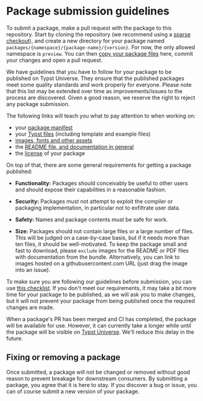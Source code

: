 # Package submission guidelines

To submit a package, make a pull request with the package to this
repository. Start by cloning the repository (we recommend using a [sparse
checkout][sparse-checkout]), and create a new directory for your package named
`packages/{namespace}/{package-name}/{version}`. For now, the only allowed
namespace is `preview`. You can then [copy your package files][copy] here,
commit your changes and open a pull request.

We have guidelines that you have to follow for your package to be published on
Typst Universe. They ensure that the published packages meet some quality
standards and work properly for everyone. Please note that this list may be
extended over time as improvements/issues to the process are discovered. Given a
good reason, we reserve the right to reject any package submission.

The following links will teach you what to pay attention to when working on:

- your [package manifest][manifest]
- your [Typst files][typst] (including template and example files)
- [images, fonts and other assets][resources]
- the [README file, and documentation in general][documentation]
- the [license] of your package

On top of that, there are some general requirements for getting a package
published:

- **Functionality:** Packages should conceivably be useful to other users and
  should expose their capabilities in a reasonable fashion.

- **Security:** Packages must not attempt to exploit the compiler or packaging
  implementation, in particular not to exfiltrate user data.

- **Safety:** Names and package contents must be safe for work.

- **Size:** Packages should not contain large files or a large number of files.
  This will be judged on a case-by-case basis, but if it needs more than ten
  files, it should be well-motivated. To keep the package small and fast to
  download, please `exclude` images for the README or PDF files with
  documentation from the bundle. Alternatively, you can link to images hosted on
  a githubusercontent.com URL (just drag the image into an issue).

To make sure you are following our guidelines before submission, you can use
[this checklist][checklist]. If you don't meet our requirements, it may take a
bit more time for your package to be published, as we will ask you to make
changes, but it will not prevent your package from being published once the
required changes are made.

When a package's PR has been merged and CI has completed, the package will be
available for use. However, it can currently take a longer while until the
package will be visible on [Typst Universe][universe]. We'll reduce this delay
in the future.

## Fixing or removing a package

Once submitted, a package will not be changed or removed without good reason to
prevent breakage for downstream consumers. By submitting a package, you agree
that it is here to stay. If you discover a bug or issue, you can of course
submit a new version of your package.

[sparse-checkout]: tips.md#sparse-checkout-of-the-repository
[copy]: tips.md#what-to-commit-what-to-exclude
[manifest]: manifest.md
[typst]: typst.md
[resources]: resources.md
[documentation]: documentation.md
[license]: licensing.md
[checklist]: checklist.md
[universe]: https://typst.app/universe/
